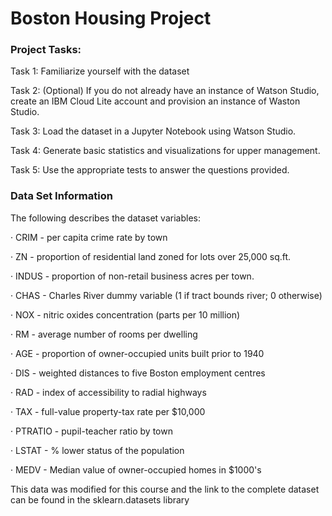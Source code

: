 # Boston Housing Project

### Project Tasks:

Task 1: Familiarize yourself with the dataset

Task 2: (Optional) If you do not already have an instance of Watson Studio, create an IBM Cloud Lite account and provision an instance of Waston Studio.

Task 3: Load the dataset in a Jupyter Notebook using Watson Studio.

Task 4: Generate basic statistics and visualizations for upper management.

Task 5: Use the appropriate tests to answer the questions provided.

### Data Set Information
The following describes the dataset variables:

· CRIM - per capita crime rate by town

· ZN - proportion of residential land zoned for lots over 25,000 sq.ft.

· INDUS - proportion of non-retail business acres per town.

· CHAS - Charles River dummy variable (1 if tract bounds river; 0 otherwise)

· NOX - nitric oxides concentration (parts per 10 million)

· RM - average number of rooms per dwelling

· AGE - proportion of owner-occupied units built prior to 1940

· DIS - weighted distances to five Boston employment centres

· RAD - index of accessibility to radial highways

· TAX - full-value property-tax rate per $10,000

· PTRATIO - pupil-teacher ratio by town

· LSTAT - % lower status of the population

· MEDV - Median value of owner-occupied homes in $1000's

This data was modified for this course and the link to the complete dataset can be found in the sklearn.datasets library
